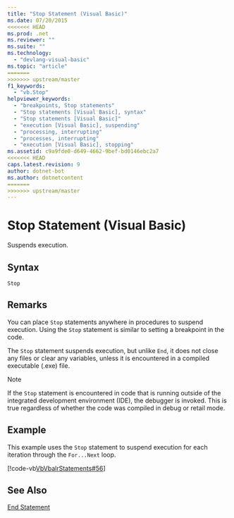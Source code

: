```yaml
---
title: "Stop Statement (Visual Basic)"
ms.date: 07/20/2015
<<<<<<< HEAD
ms.prod: .net
ms.reviewer: ""
ms.suite: ""
ms.technology: 
  - "devlang-visual-basic"
ms.topic: "article"
=======
>>>>>>> upstream/master
f1_keywords: 
  - "vb.Stop"
helpviewer_keywords: 
  - "breakpoints, Stop statements"
  - "Stop statements [Visual Basic], syntax"
  - "Stop statements [Visual Basic]"
  - "execution [Visual Basic], suspending"
  - "processing, interrupting"
  - "processes, interrupting"
  - "execution [Visual Basic], stopping"
ms.assetid: c9a9fde0-d649-4662-9bef-bd0146ebc2a7
<<<<<<< HEAD
caps.latest.revision: 9
author: dotnet-bot
ms.author: dotnetcontent
=======
>>>>>>> upstream/master
---
```

# Stop Statement (Visual Basic)
Suspends execution.  
  
## Syntax  
  
```  
Stop  
```  
  
## Remarks  
 You can place `Stop` statements anywhere in procedures to suspend execution. Using the `Stop` statement is similar to setting a breakpoint in the code.  
  
 The `Stop` statement suspends execution, but unlike `End`, it does not close any files or clear any variables, unless it is encountered in a compiled executable (.exe) file.  
  
> [!NOTE]
>  If the `Stop` statement is encountered in code that is running outside of the integrated development environment (IDE), the debugger is invoked. This is true regardless of whether the code was compiled in debug or retail mode.  
  
## Example  
 This example uses the `Stop` statement to suspend execution for each iteration through the `For...Next` loop.  
  
 [!code-vb[VbVbalrStatements#56](../../../visual-basic/language-reference/error-messages/codesnippet/VisualBasic/stop-statement_1.vb)]  
  
## See Also  
 [End Statement](../../../visual-basic/language-reference/statements/end-statement.md)
